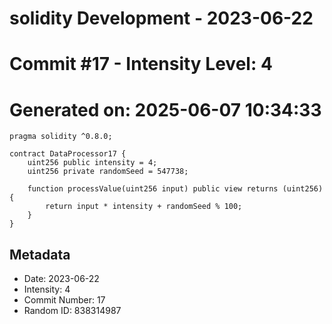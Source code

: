 ﻿# solidity Development - 2023-06-22
# Commit #17 - Intensity Level: 4
# Generated on: 2025-06-07 10:34:33
```solidity
pragma solidity ^0.8.0;

contract DataProcessor17 {
    uint256 public intensity = 4;
    uint256 private randomSeed = 547738;

    function processValue(uint256 input) public view returns (uint256) {
        return input * intensity + randomSeed % 100;
    }
}
```
## Metadata
- Date: 2023-06-22
- Intensity: 4
- Commit Number: 17
- Random ID: 838314987
